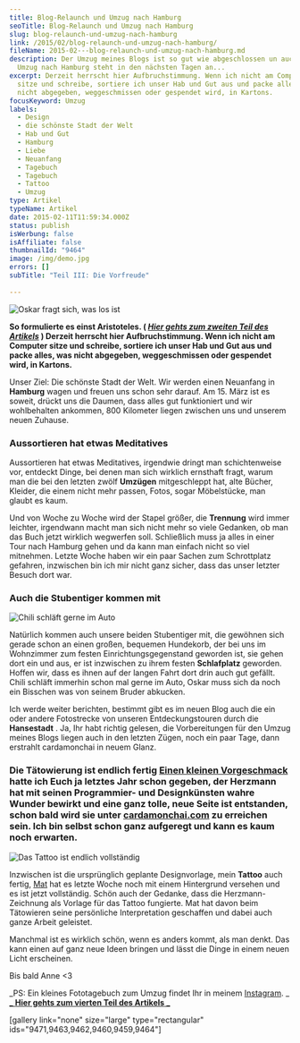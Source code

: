 ```yaml
---
title: Blog-Relaunch und Umzug nach Hamburg
seoTitle: Blog-Relaunch und Umzug nach Hamburg
slug: blog-relaunch-und-umzug-nach-hamburg
link: /2015/02/blog-relaunch-und-umzug-nach-hamburg/
fileName: 2015-02---blog-relaunch-und-umzug-nach-hamburg.md
description: Der Umzug meines Blogs ist so gut wie abgeschlossen un auch unser
  Umzug nach Hamburg steht in den nächsten Tagen an...
excerpt: Derzeit herrscht hier Aufbruchstimmung. Wenn ich nicht am Computer
  sitze und schreibe, sortiere ich unser Hab und Gut aus und packe alles, was
  nicht abgegeben, weggeschmissen oder gespendet wird, in Kartons.
focusKeyword: Umzug
labels:
  - Design
  - die schönste Stadt der Welt
  - Hab und Gut
  - Hamburg
  - Liebe
  - Neuanfang
  - Tagebuch
  - Tagebuch
  - Tattoo
  - Umzug
type: Artikel
typeName: Artikel
date: 2015-02-11T11:59:34.000Z
status: publish
isWerbung: false
isAffiliate: false
thumbnailId: "9464"
image: /img/demo.jpg
errors: []
subTitle: "Teil III: Die Vorfreude"
  
---
```


![Oskar fragt sich, was los ist](https://cardamonchai.files.wordpress.com/2015/02/16427078811_31c1a4b20c_z.jpg?w=300 "[ ](https://www.flickr.com/photos/99929697@N07/)  Oskar fragt sich, was los ist")

**So formulierte es einst Aristoteles. (
[_Hier gehts zum zweiten Teil des Artikels_](/2014/08/21/wie-picasso-nur-mit-strom/)
) Derzeit herrscht hier Aufbruchstimmung. Wenn ich nicht am Computer sitze und
schreibe, sortiere ich unser Hab und Gut aus und packe alles, was nicht
abgegeben, weggeschmissen oder gespendet wird, in Kartons.**

Unser Ziel: Die schönste Stadt der Welt. Wir werden einen Neuanfang in
**Hamburg** wagen und freuen uns schon sehr darauf. Am 15. März ist es soweit,
drückt uns die Daumen, dass alles gut funktioniert und wir wohlbehalten
ankommen, 800 Kilometer liegen zwischen uns und unserem neuen Zuhause.

### Aussortieren hat etwas Meditatives

Aussortieren hat etwas Meditatives, irgendwie dringt man schichtenweise vor,
entdeckt Dinge, bei denen man sich wirklich ernsthaft fragt, warum man die bei
den letzten zwölf **Umzügen** mitgeschleppt hat, alte Bücher, Kleider, die einem
nicht mehr passen, Fotos, sogar Möbelstücke, man glaubt es kaum.

Und von Woche zu Woche wird der Stapel größer, die **Trennung** wird immer
leichter, irgendwann macht man sich nicht mehr so viele Gedanken, ob man das
Buch jetzt wirklich wegwerfen soll. Schließlich muss ja alles in einer Tour nach
Hamburg gehen und da kann man einfach nicht so viel mitnehmen. Letzte Woche
haben wir ein paar Sachen zum Schrottplatz gefahren, inzwischen bin ich mir
nicht ganz sicher, dass das unser letzter Besuch dort war.

### Auch die Stubentiger kommen mit

![Chili schläft gerne im Auto](https://cardamonchai.files.wordpress.com/2015/02/16304443177_47613ca2b5_z.jpg?w=300 "[ ](https://www.flickr.com/photos/99929697@N07/)  Chili schläft gerne im Auto")

Natürlich kommen auch unsere beiden Stubentiger mit, die gewöhnen sich gerade
schon an einen großen, bequemen Hundekorb, der bei uns im Wohnzimmer zum festen
Einrichtungsgegenstand geworden ist, sie gehen dort ein und aus, er ist
inzwischen zu ihrem festen **Schlafplatz** geworden. Hoffen wir, dass es ihnen
auf der langen Fahrt dort drin auch gut gefällt. Chili schläft immerhin schon
mal gerne im Auto, Oskar muss sich da noch ein Bisschen was von seinem Bruder
abkucken.

Ich werde weiter berichten, bestimmt gibt es im neuen Blog auch die ein oder
andere Fotostrecke von unseren Entdeckungstouren durch die **Hansestadt** . Ja,
Ihr habt richtig gelesen, die Vorbereitungen für den Umzug meines Blogs liegen
auch in den letzten Zügen, noch ein paar Tage, dann erstrahlt cardamonchai in
neuem Glanz.

### Die Tätowierung ist endlich fertig [Einen kleinen Vorgeschmack](/2014/05/20/tatowierung-vom-meister-und-webdesign-made-by-herzmann-anne/) hatte ich Euch ja letztes Jahr schon gegeben, der Herzmann hat mit seinen Programmier- und Designkünsten wahre Wunder bewirkt und eine ganz tolle, neue Seite ist entstanden, schon bald wird sie unter [cardamonchai.com](http://www.cardamonchai.com) zu erreichen sein. Ich bin selbst schon ganz aufgeregt und kann es kaum noch erwarten.

![Das Tattoo ist endlich vollständig](https://cardamonchai.files.wordpress.com/2015/02/10959249_906589656029831_7547401194000002658_o.jpg?w=225 "[ ](https://www.flickr.com/photos/99929697@N07/)  Das Tattoo ist endlich vollständig")

Inzwischen ist die ursprünglich geplante Designvorlage, mein **Tattoo** auch
fertig, [Mat](http://instagram.com/matstache) hat es letzte Woche noch mit einem
Hintergrund versehen und es ist jetzt vollständig. Schön auch der Gedanke, dass
die Herzmann-Zeichnung als Vorlage für das Tattoo fungierte. Mat hat davon beim
Tätowieren seine persönliche Interpretation geschaffen und dabei auch ganze
Arbeit geleistet.

Manchmal ist es wirklich schön, wenn es anders kommt, als man denkt. Das kann
einen auf ganz neue Ideen bringen und lässt die Dinge in einem neuen Licht
erscheinen.

Bis bald Anne &lt;3

_PS: Ein kleines Fototagebuch zum Umzug findet Ihr in meinem
[Instagram](http://instagram.com/anne_reko/). _
[_ **Hier gehts zum vierten Teil des Artikels** _](/2015/03/zum-abschied-sag-ich-ganz-laut-tschuess/)

[gallery link="none" size="large" type="rectangular"
ids="9471,9463,9462,9460,9459,9464"]

  